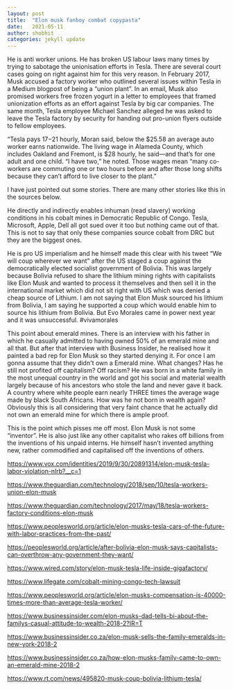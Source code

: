 ```yaml
---
layout: post
title:  "Elon musk fanboy combat copypasta"
date:   2021-05-11
author: shobhit
categories: jekyll update
---
```



He is anti worker unions. He has broken US labour laws many times by trying to sabotage the unionisation efforts in Tesla. There are several court cases going on right against him for this very reason. In February 2017, Musk accused a factory worker who outlined several issues within Tesla in a Medium blogpost of being a “union plant”. In an email, Musk also promised workers free frozen yogurt in a letter to employees that framed unionization efforts as an effort against Tesla by big car companies. The same month, Tesla employee Michael Sanchez alleged he was asked to leave the Tesla factory by security for handing out pro-union flyers outside to fellow employees.

“Tesla pays $17-$21 hourly, Moran said, below the $25.58 an average auto worker earns nationwide. The living wage in Alameda County, which includes Oakland and Fremont, is $28 hourly, he said—and that’s for one adult and one child. “I have two,” he noted. Those wages mean “many co-workers are commuting one or two hours before and after those long shifts because they can’t afford to live closer to the plant.”

I have just pointed out some stories. There are many other stories like this in the sources below. 


He directly and indirectly enables inhuman (read slavery) working conditions in his cobalt mines in Democratic Republic of Congo. Tesla, Microsoft, Apple, Dell all got sued over it too but nothing came out of that. This is not to say that only these companies source cobalt from DRC but they are the biggest ones. 

He is pro US imperialism and he himself made this clear with his tweet “We will coup wherever we want” after the US staged a coup against the democratically elected socialist government of Bolivia. This was largely because Bolivia refused to share the lithium mining rights with capitalists like Elon Musk and wanted to process it themselves and then sell it in the international market which did not sit right with US which was denied a cheap source of Lithium. I am not saying that Elon Musk sourced his lithium from Bolivia, I am saying he supported a coup which would enable him to source his lithium from Bolivia. But Evo Morales came in power next year and it was unsuccessful. #vivamorales

This point about emerald mines. There is an interview with his father in which he casually admitted to having owned 50% of an emerald mine and all that. But after that interview with Business Insider, he realised how it painted a bad rep for Elon Musk so they started denying it. For once I am gonna assume that they didn't own a Emerald mine. What changes? Has he still not profited off capitalism? Off racism? He was born in a white family in the most unequal country in the world and got his social and material wealth largely because of his ancestors who stole the land and never gave it back. 
A country where white people earn nearly THREE times the average wage made by black South Africans. How was he not born in wealth again? Obviously this is all considering that very faint chance that he actually did not own an emerald mine for which there is ample proof. 

This is the point which pisses me off most. Elon Musk is not some “inventor”. He is also just like any other capitalist who rakes off billions from the inventions of his unpaid interns. He himself hasn’t invented anything new, rather commodified and capitalised off the inventions of others. 

https://www.vox.com/identities/2019/9/30/20891314/elon-musk-tesla-labor-violation-nlrb?__c=1 

https://www.theguardian.com/technology/2018/sep/10/tesla-workers-union-elon-musk

https://www.theguardian.com/technology/2017/may/18/tesla-workers-factory-conditions-elon-musk

https://www.peoplesworld.org/article/elon-musks-tesla-cars-of-the-future-with-labor-practices-from-the-past/

https://peoplesworld.org/article/after-bolivia-elon-musk-says-capitalists-can-overthrow-any-government-they-want/

https://www.wired.com/story/elon-musk-tesla-life-inside-gigafactory/

https://www.lifegate.com/cobalt-mining-congo-tech-lawsuit

https://www.peoplesworld.org/article/elon-musks-compensation-is-40000-times-more-than-average-tesla-worker/

https://www.businessinsider.com/elon-musks-dad-tells-bi-about-the-familys-casual-attitude-to-wealth-2018-2?IR=T

https://www.businessinsider.co.za/elon-musk-sells-the-family-emeralds-in-new-york-2018-2

https://www.businessinsider.co.za/how-elon-musks-family-came-to-own-an-emerald-mine-2018-2

https://www.rt.com/news/495820-musk-coup-bolivia-lithium-tesla/ 

